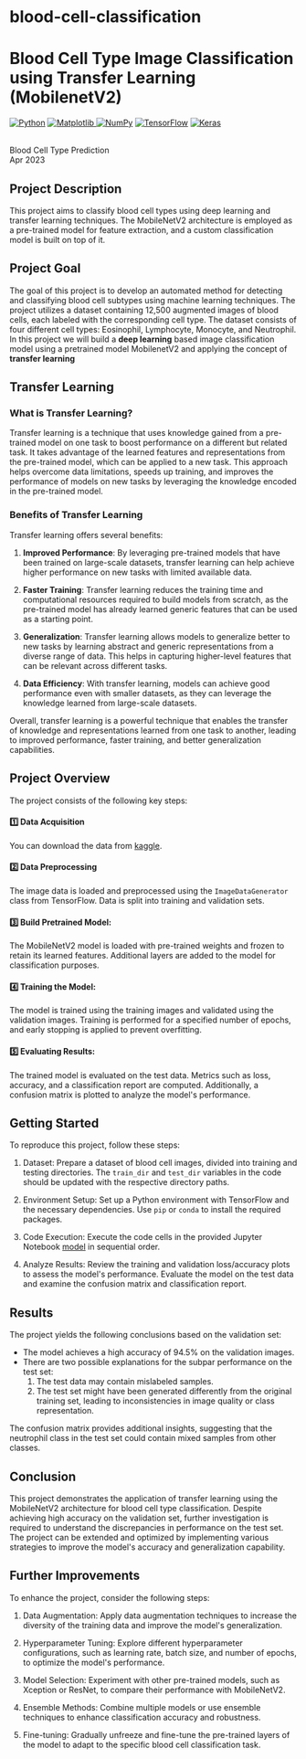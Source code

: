 # blood-cell-classification
  
  # Blood Cell Type Image Classification using Transfer Learning (MobilenetV2)


<a href="#"><img alt="Python" src="https://img.shields.io/badge/Python-11557c.svg?logo=python&logoColor=white"></a>
<a href="#"><img alt="Matplotlib" src="https://img.shields.io/badge/Matplotlib-0080bf.svg?logo=matplotlib&logoColor=white">
<a href="#"><img alt="NumPy" src="https://img.shields.io/badge/Numpy-00acdf.svg?logo=numpy&logoColor=white"></a>
<a href="#"><img alt="TensorFlow" src="https://img.shields.io/badge/TensorFlow-55d0ff.svg?logo=TensorFlow&logoColor=white"></a>
<a href="#"><img alt="Keras" src="https://img.shields.io/badge/Keras-7ce8ff.svg?logo=Keras&logoColor=white"></a>
<!--<a href="#"><img alt="Pandas" src="https://img.shields.io/badge/Pandas-00acdf.svg?logo=pandas&logoColor=white"></a>-->
<br />
Blood Cell Type Prediction
<br />
<!-- by **[Pratik Sahu](https://www.linkedin.com/in/abcd123/)** -->
Apr 2023

## Project Description
This project aims to classify blood cell types using deep learning and transfer learning techniques. The MobileNetV2 architecture is employed as a pre-trained model for feature extraction, and a custom classification model is built on top of it.
  
## Project Goal

The goal of this project is to develop an automated method for detecting and classifying blood cell subtypes using machine learning techniques. The project utilizes a dataset containing 12,500 augmented images of blood cells, each labeled with the corresponding cell type. The dataset consists of four different cell types: Eosinophil, Lymphocyte, Monocyte, and Neutrophil. 
In this project we will build a **deep learning** based image classification model using a pretrained model MobilenetV2 and applying the concept of **transfer learning** 
  
## Transfer Learning

### What is Transfer Learning?
Transfer learning is a technique that uses knowledge gained from a pre-trained model on one task to boost performance on a different but related task. It takes advantage of the learned features and representations from the pre-trained model, which can be applied to a new task. This approach helps overcome data limitations, speeds up training, and improves the performance of models on new tasks by leveraging the knowledge encoded in the pre-trained model.

### Benefits of Transfer Learning

Transfer learning offers several benefits:

1. **Improved Performance**: By leveraging pre-trained models that have been trained on large-scale datasets, transfer learning can help achieve higher performance on new tasks with limited available data.

2. **Faster Training**: Transfer learning reduces the training time and computational resources required to build models from scratch, as the pre-trained model has already learned generic features that can be used as a starting point.

3. **Generalization**: Transfer learning allows models to generalize better to new tasks by learning abstract and generic representations from a diverse range of data. This helps in capturing higher-level features that can be relevant across different tasks.

4. **Data Efficiency**: With transfer learning, models can achieve good performance even with smaller datasets, as they can leverage the knowledge learned from large-scale datasets.

Overall, transfer learning is a powerful technique that enables the transfer of knowledge and representations learned from one task to another, leading to improved performance, faster training, and better generalization capabilities.
  
<!--## Setup for Python

1. Install Python ([Setup instructions](https://wiki.python.org/moin/BeginnersGuide))

2. Install dependent packages

```
pip3 install -r training/requirements.txt
```
  -->


## Project Overview

The project consists of the following key steps:
#### :one:   Data Acquisition
  You can download the data from [kaggle](https://www.kaggle.com/datasets/paultimothymooney/blood-cells).

#### :two:   Data Preprocessing
  The image data is loaded and preprocessed using the `ImageDataGenerator` class from TensorFlow. Data is split into training and validation sets.

#### :three: Build Pretrained Model: 
  The MobileNetV2 model is loaded with pre-trained weights and frozen to retain its learned features. Additional layers are added to the model for classification purposes.

#### :four: Training the Model: 
  The model is trained using the training images and validated using the validation images. Training is performed for a specified number of epochs, and early stopping is applied to prevent overfitting.

#### :five: Evaluating Results: 
  The trained model is evaluated on the test data. Metrics such as loss, accuracy, and a classification report are computed. Additionally, a confusion matrix is plotted to analyze the model's performance.

 ## Getting Started

To reproduce this project, follow these steps:

1. Dataset: Prepare a dataset of blood cell images, divided into training and testing directories. The `train_dir` and `test_dir` variables in the code should be updated with the respective directory paths.

2. Environment Setup: Set up a Python environment with TensorFlow and the necessary dependencies. Use `pip` or `conda` to install the required packages. 

3. Code Execution: Execute the code cells in the provided Jupyter Notebook [model](./model.ipynb) in sequential order.

4. Analyze Results: Review the training and validation loss/accuracy plots to assess the model's performance. Evaluate the model on the test data and examine the confusion matrix and classification report.

## Results

The project yields the following conclusions based on the validation set:

- The model achieves a high accuracy of 94.5% on the validation images.
- There are two possible explanations for the subpar performance on the test set:
  1. The test data may contain mislabeled samples.
  2. The test set might have been generated differently from the original training set, leading to inconsistencies in image quality or class representation.

The confusion matrix provides additional insights, suggesting that the neutrophil class in the test set could contain mixed samples from other classes.

## Conclusion

This project demonstrates the application of transfer learning using the MobileNetV2 architecture for blood cell type classification. Despite achieving high accuracy on the validation set, further investigation is required to understand the discrepancies in performance on the test set. The project can be extended and optimized by implementing various strategies to improve the model's accuracy and generalization capability.
  
## Further Improvements

To enhance the project, consider the following steps:

1. Data Augmentation: Apply data augmentation techniques to increase the diversity of the training data and improve the model's generalization.

2. Hyperparameter Tuning: Explore different hyperparameter configurations, such as learning rate, batch size, and number of epochs, to optimize the model's performance.

3. Model Selection: Experiment with other pre-trained models, such as Xception or ResNet, to compare their performance with MobileNetV2.

4. Ensemble Methods: Combine multiple models or use ensemble techniques to enhance classification accuracy and robustness.

5. Fine-tuning: Gradually unfreeze and fine-tune the pre-trained layers of the model to adapt to the specific blood cell classification task.
